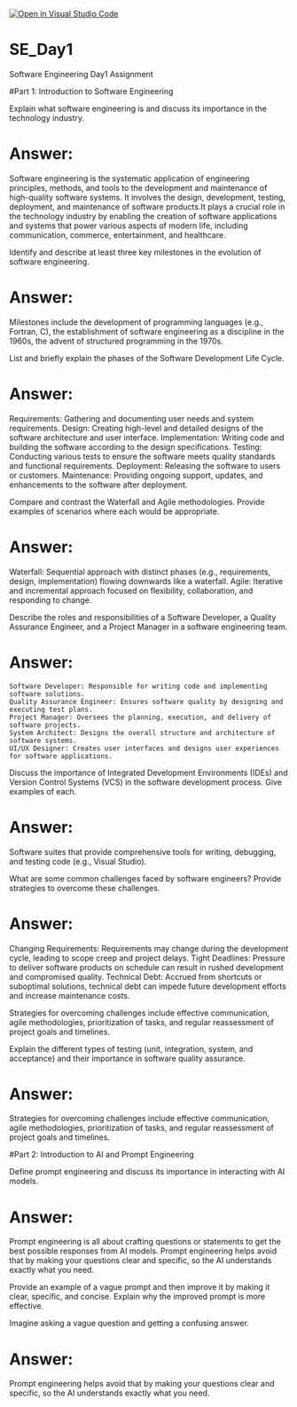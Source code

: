 [![Open in Visual Studio Code](https://classroom.github.com/assets/open-in-vscode-2e0aaae1b6195c2367325f4f02e2d04e9abb55f0b24a779b69b11b9e10269abc.svg)](https://classroom.github.com/online_ide?assignment_repo_id=16013008&assignment_repo_type=AssignmentRepo)
# SE_Day1
Software Engineering Day1 Assignment

#Part 1: Introduction to Software Engineering

Explain what software engineering is and discuss its importance in the technology industry.
# Answer:
Software engineering is the systematic application of engineering principles, methods, and tools to the development and maintenance of high-quality software systems. It involves the design, development, testing, deployment, and maintenance of software products.It plays a crucial role in the technology industry by enabling the creation of software applications and systems that power various aspects of modern life, including communication, commerce, entertainment, and healthcare.



Identify and describe at least three key milestones in the evolution of software engineering.
# Answer:
Milestones include the development of programming languages (e.g., Fortran, C), the establishment of software engineering as a discipline in the 1960s, the advent of structured programming in the 1970s.


List and briefly explain the phases of the Software Development Life Cycle.
# Answer:
 Requirements: Gathering and documenting user needs and system requirements.
 Design: Creating high-level and detailed designs of the software architecture and user interface.
 Implementation: Writing code and building the software according to the design specifications.
 Testing: Conducting various tests to ensure the software meets quality standards and functional requirements.
 Deployment: Releasing the software to users or customers.
 Maintenance: Providing ongoing support, updates, and enhancements to the software after deployment.


Compare and contrast the Waterfall and Agile methodologies. Provide examples of scenarios where each would be appropriate.
# Answer:
Waterfall: Sequential approach with distinct phases (e.g., requirements, design, implementation) flowing downwards like a waterfall.
Agile: Iterative and incremental approach focused on flexibility, collaboration, and responding to change.


Describe the roles and responsibilities of a Software Developer, a Quality Assurance Engineer, and a Project Manager in a software engineering team.
# Answer:
    Software Developer: Responsible for writing code and implementing software solutions.
    Quality Assurance Engineer: Ensures software quality by designing and executing test plans.
    Project Manager: Oversees the planning, execution, and delivery of software projects.
    System Architect: Designs the overall structure and architecture of software systems.
    UI/UX Designer: Creates user interfaces and designs user experiences for software applications.

  
    


Discuss the importance of Integrated Development Environments (IDEs) and Version Control Systems (VCS) in the software development process. Give examples of each.
# Answer:
Software suites that provide comprehensive tools for writing, debugging, and testing code (e.g., Visual Studio).

  


What are some common challenges faced by software engineers? Provide strategies to overcome these challenges.
# Answer:
Changing Requirements: Requirements may change during the development cycle, leading to scope creep and project delays.
Tight Deadlines: Pressure to deliver software products on schedule can result in rushed development and compromised quality.
Technical Debt: Accrued from shortcuts or suboptimal solutions, technical debt can impede future development efforts and increase maintenance costs.

Strategies for overcoming challenges include effective communication, agile methodologies, prioritization of tasks, and regular reassessment of project goals and timelines.



Explain the different types of testing (unit, integration, system, and acceptance) and their importance in software quality assurance.
# Answer:
Strategies for overcoming challenges include effective communication, agile methodologies, prioritization of tasks, and regular reassessment of project goals and timelines.


#Part 2: Introduction to AI and Prompt Engineering


Define prompt engineering and discuss its importance in interacting with AI models.
# Answer:
Prompt engineering is all about crafting questions or statements to get the best possible responses from AI models. Prompt engineering helps avoid that by making your questions clear and specific, so the AI understands exactly what you need. 



Provide an example of a vague prompt and then improve it by making it clear, specific, and concise. Explain why the improved prompt is more effective.

Imagine asking a vague question and getting a confusing answer. 
# Answer:
 Prompt engineering helps avoid that by making your questions clear and specific, so the AI understands exactly what you need.

